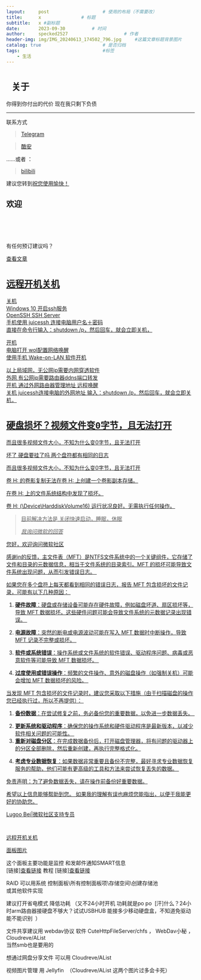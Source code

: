 ```yaml
---
layout:     post   				    # 使用的布局（不需要改）
title:      x				# 标题 
subtitle:   x #副标题
date:       2023-09-30			# 时间
author:     specked2527						# 作者
header-img: img/IMG_20240613_174502_796.jpg 	#这篇文章标题背景图片
catalog: true 						# 是否归档
tags:								#标签
    - 生活
---
```

  

# `  关于	`  

<p>你得到你付出的代价 现在我只剩下负债</p>

<!-- /wp:paragraph -->

<!-- wp:separator {"className":"is-style-wide"} -->

<hr class="wp-block-separator has-alpha-channel-opacity is-style-wide"/>

<!-- /wp:separator -->

<!-- wp:paragraph -->

<p>联系方式</p>

<!-- /wp:paragraph -->

<!-- wp:quote -->

<blockquote class="wp-block-quote"><!-- wp:paragraph -->

<p><a href="https://t.me/honeyAlice">Telegram </a></p>

<!-- /wp:paragraph --></blockquote>

<!-- /wp:quote -->

<!-- wp:quote -->

<blockquote class="wp-block-quote"><!-- wp:paragraph -->

<p><a href="https://www.coolapk.com/u/2451026">酷安 </a></p>

<!-- /wp:paragraph --></blockquote>

<!-- /wp:quote -->

<!-- wp:paragraph -->

<p>……或者 ：</p>

<!-- /wp:paragraph -->

<!-- wp:quote -->

<blockquote class="wp-block-quote"><!-- wp:paragraph -->

<p><a href="https://space.bilibili.com/67904430">bilibili </a></p>

<!-- /wp:paragraph --></blockquote>

<!-- /wp:quote -->

<!-- wp:paragraph -->

<p>建议您转到<a href="http://w.timeout.bio:8080/wp-admin/">祝您使用愉快！</a></p>

<h2 class="wp-block-heading">欢迎</h2>

<!-- /wp:heading -->

<!-- wp:spacer {"height":"60px"} -->

<div style="height:60px" aria-hidden="true" class="wp-block-spacer"></div>

<!-- /wp:spacer -->

<!-- wp:columns {"align":"wide"} -->

<div class="wp-block-columns alignwide"><!-- wp:column -->

<div class="wp-block-column"><!-- wp:paragraph {"style":{"typography":{"lineHeight":"1.2"}},"fontSize":"x-large"} -->

<p class="has-x-large-font-size" style="line-height:1.2">有任何预订建议吗？		</p>

<!-- /wp:paragraph -->

<!-- wp:buttons -->

<div class="wp-block-buttons"><!-- wp:button {"fontSize":"small"} -->

<div class="wp-block-button has-custom-font-size has-small-font-size"><a class="wp-block-button\_\_link wp-element-button" href="http://w.timeout.bio:8080/%e6%96%b0%e9%a1%b5%e9%9d%a2/">查看文章</a></div>

<!-- /wp:button -->

<!-- wp:button {"fontSize":"small"} -->

<div class="wp-block-button has-custom-font-size has-small-font-size"><a class="wp-block-button\_\_link wp-element-button" href="https://t.me/honeyAlice">

# `远程开机关机`



<p>关机<br>Windows 10 开启ssh服务<br>OpenSSH SSH Server<br>手机使用 juicessh 连接电脑用户名＋密码<br>直接在命令行输入：shutdown /p，然后回车，就会立即关机，</p>

<!-- /wp:paragraph -->

<!-- wp:paragraph -->

<p>开机<br>电脑打开 wol配置网络唤醒<br>使用手机 Wake-on-LAN 软件开机</p>

<!-- /wp:paragraph -->

<!-- wp:paragraph -->

<p>以上局域网，无公网ip需要内网穿透软件<br>外网 有公网ip需要路由器ddns端口转发<br>开机 通过外网路由器管理地址 远程唤醒<br>关机 juicessh连接电脑的外网地址 输入：shutdown /p，然后回车，就会立即关机，</p>

# `硬盘损坏？视频文件变0字节，且无法打开`

<p>而且很多视频文件大小，不知为什么变0字节，且无法打开</p>

<!-- /wp:paragraph -->

<!-- wp:paragraph -->

<p>坏了 硬盘要挂了吗 两个盘符都有相同的日志</p>

<!-- /wp:paragraph -->

<!-- wp:paragraph -->

<p>而且很多视频文件大小，不知为什么变0字节，且无法打开</p>

<!-- /wp:paragraph -->

<!-- wp:paragraph -->

<p>卷 H: 的卷影复制无法在卷 H: 上创建一个卷影副本存储。</p>

<!-- /wp:paragraph -->

<!-- wp:paragraph -->

<p>在卷 H: 上的文件系统结构中发现了损坏。</p>

<!-- /wp:paragraph -->

<!-- wp:paragraph -->

<p>卷 H: (\Device\HarddiskVolume16) 运行状况良好。无需执行任何操作。</p>

<!-- /wp:paragraph -->

<!-- wp:quote -->

<blockquote class="wp-block-quote"><!-- wp:paragraph -->

<p>目前解决方法是 关闭快速启动，睡眠，休眠</p>

<!-- /wp:paragraph --><cite>我询问微软的回答</cite></blockquote>

<!-- /wp:quote -->

<!-- wp:paragraph -->

<p>您好，欢迎询问微软社区</p>

<!-- /wp:paragraph -->

<!-- wp:paragraph -->

<p>感谢in的反馈，主文件表（MFT）是NTFS文件系统中的一个关键组件，它存储了文件和目录的元数据信息，相当于文件系统的目录索引。MFT 的损坏可能导致文件系统出现问题，从而引发错误日志。&nbsp;</p>

<!-- /wp:paragraph -->

<!-- wp:paragraph -->

<p>如果您在多个盘符上每天都看到相同的错误日志，报告 MFT 包含损坏的文件记录，可能有以下几种原因：&nbsp;</p>

<!-- /wp:paragraph -->

<!-- wp:list {"ordered":true} -->

<ol><!-- wp:list-item -->

<li><strong>硬件故障</strong>：硬盘或存储设备可能存在硬件故障，例如磁盘坏道、扇区损坏等，导致 MFT 数据损坏。这些硬件问题可能会导致文件系统的元数据记录出现错误。&nbsp;</li>

<!-- /wp:list-item --></ol>

<!-- /wp:list -->

<!-- wp:list {"ordered":true,"start":2} -->

<ol start="2"><!-- wp:list-item -->

<li><strong>电源故障</strong>：突然的断电或电源波动可能在写入 MFT 数据时中断操作，导致 MFT 记录不完整或损坏。&nbsp;</li>

<!-- /wp:list-item --></ol>

<!-- /wp:list -->

<!-- wp:list {"ordered":true,"start":3} -->

<ol start="3"><!-- wp:list-item -->

<li><strong>软件或系统错误</strong>：操作系统或文件系统的软件错误、驱动程序问题、病毒或恶意软件等可能导致 MFT 数据损坏。&nbsp;</li>

<!-- /wp:list-item --></ol>

<!-- /wp:list -->

<!-- wp:list {"ordered":true,"start":4} -->

<ol start="4"><!-- wp:list-item -->

<li><strong>过度使用或错误操作</strong>：频繁的文件操作、意外的磁盘操作（如强制关机）可能会增加 MFT 数据损坏的风险。&nbsp;</li>

<!-- /wp:list-item --></ol>

<!-- /wp:list -->

<!-- wp:paragraph -->

<p>当发现 MFT 包含损坏的文件记录时，建议您采取以下措施（由于扫描磁盘的操作您已经执行过，所以不再提供）：&nbsp;</p>

<!-- /wp:paragraph -->

<!-- wp:list {"ordered":true} -->

<ol><!-- wp:list-item -->

<li><strong>备份数据</strong>：在尝试修复之前，务必备份您的重要数据，以免进一步数据丢失。&nbsp;</li>

<!-- /wp:list-item --></ol>

<!-- /wp:list -->

<!-- wp:list {"ordered":true,"start":2} -->

<ol start="2"><!-- wp:list-item -->

<li><strong>更新系统和驱动程序</strong>：确保您的操作系统和硬件驱动程序是最新版本，以减少软件相关问题的可能性。&nbsp;</li>

<!-- /wp:list-item -->

<!-- wp:list-item -->

<li><strong>重新对磁盘分区</strong>：在完成数据备份后，打开磁盘管理器，将有问题的驱动器上的分区全部删除，然后重新创建，再执行完整格式化。</li>

<!-- /wp:list-item --></ol>

<!-- /wp:list -->

<!-- wp:list {"ordered":true,"start":4} -->

<ol start="4"><!-- wp:list-item -->

<li><strong>考虑专业数据恢复</strong>：如果数据非常重要且备份不完整，最好寻求专业数据恢复服务的帮助，他们可能有更高级的工具和方法来尝试恢复丢失的数据。&nbsp;</li>

<!-- /wp:list-item --></ol>

<!-- /wp:list -->

<!-- wp:paragraph -->

<p>免责声明：为了避免数据丢失，请在操作前备份好重要数据。</p>

<!-- /wp:paragraph -->

<!-- wp:paragraph -->

<p>希望以上信息能够帮助到您。 如果我的理解有误也麻烦您能指出，以便于我能更好的协助您。</p>

<!-- /wp:paragraph -->

<!-- wp:paragraph -->

<p>Lugoo Bei|微软社区支持专员</p>


<figure class="wp-block-image size-large"><img src="https://image.coolapk.com/feed/2023/0916/14/2451026\_77bfed27\_6832\_9089\_90@720x1440.jpeg.m.jpg" alt=""/></figure>

<figure class="wp-block-image size-large"><img src="https://image.coolapk.com/feed/2023/0916/14/2451026\_6313eb09\_6832\_91\_803@720x1440.jpeg.m.jpg" alt=""/></figure>

<p><a href="http://w.timeout.bio:8080/2023/09/21/%e8%bf%9c%e7%a8%8b%e5%bc%80%e6%9c%ba%e5%85%b3%e6%9c%ba/">远程开机关机</a></p>

<p><a href="https://www.coolapk.com/feed/49365965?shareKey=OTQwYTBlYWI2YjcxNjUwYzExZWM~&amp;shareUid=2451026&amp;shareFrom=com.coolapk.market\_13.3.3#fromHistory">面板图片</a></p>

<p>这个面板主要功能是监控 和发邮件通知SMART信息<br>[链接]<a href="https://www.wgstart.com/">查看链接</a> 教程 [链接]<a href="https://www.wgstart.com/help/docs99.html">查看链接</a></p>

<p>RAID 可以用系统 控制面板\所有控制面板项\存储空间\创建存储池<br>或其他软件实现</p>

<p>建议打开省电模式 降低功耗 （又不24小时开机 功耗就是po po&nbsp;&nbsp;[汗]什么？24小时arm路由器接硬盘不够大？试试USBHUB 能接多少移动硬盘盒，不知道免驱动能不能识别 &nbsp;）</p>



<p>文件共享建议用 webdav协议 软件 CuteHttpFileServer/chfs ， WebDav小秘 ， Cloudreve/AList<br>当然smb也是要用的</p>



<p>想通过网盘分享文件 可以用 Cloudreve/AList</p>



<p>视频图片管理 用 Jellyfin &nbsp;（Cloudreve/AList 这两个图片过多会卡死）</p>




